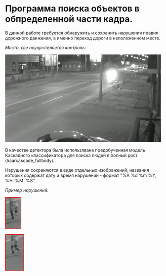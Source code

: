 # Программа поиска объектов в обпределенной части кадра.

В данной работе требуется обнаружить и сохранить нарушения правил дорожного движения, а именно переход дороги в неположенном месте.

*Место, где осуществляется контроль:*

![Place](./img/Place.png)

В качестве детектора была использлвана предобученная модель Каскадного классификатора для поиска людей в полный рост (haarcascade_fullbody).

Нарушения сохраняются в виде отдельных изображений, названия которых содержат дату и время нарушений - формат "%A %d %m %Y, %H. %M. %S".

*Пример нарушений:*

![First](./img/First.jpg)

![Second](./img/Second.jpg)
